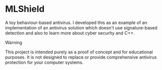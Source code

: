 # MLShield
A toy behaviour-based antivirus. I developed this as an example of an implementation of an antivirus solution which doesn't use signature-based detection and also to learn more about cyber security and C++.

> [!WARNING]  
> This project is intended purely as a proof of concept and for educational purposes. It is not designed to replace or provide comprehensive antivirus protection for your computer systems.
